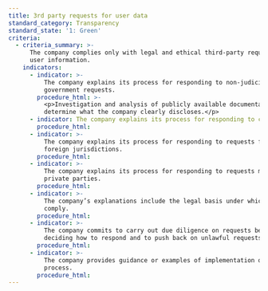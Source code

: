 ```yaml
---
title: 3rd party requests for user data
standard_category: Transparency
standard_state: '1: Green'
criteria:
  - criteria_summary: >-
      The company complies only with legal and ethical third-party requests for
      user information.
    indicators:
      - indicator: >-
          The company explains its process for responding to non-judicial
          government requests.
        procedure_html: >-
          <p>Investigation and analysis of publicly available documentation to
          determine what the company clearly discloses.</p>
      - indicator: The company explains its process for responding to court orders.
        procedure_html:
      - indicator: >-
          The company explains its process for responding to requests from
          foreign jurisdictions.
        procedure_html:
      - indicator: >-
          The company explains its process for responding to requests made by
          private parties.
        procedure_html:
      - indicator: >-
          The company’s explanations include the legal basis under which it may
          comply.
        procedure_html:
      - indicator: >-
          The company commits to carry out due diligence on requests before
          deciding how to respond and to push back on unlawful requests.
        procedure_html:
      - indicator: >-
          The company provides guidance or examples of implementation of its
          process.
        procedure_html:
---
```


